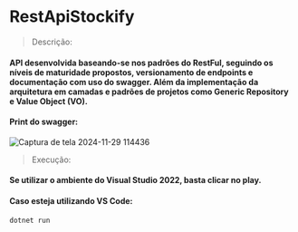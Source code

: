 ﻿# RestApiStockify

> Descrição:
#### API desenvolvida baseando-se nos padrões do RestFul, seguindo os níveis de maturidade propostos, versionamento de endpoints e documentação com uso do swagger. Além da implementação da arquitetura em camadas e padrões de projetos como Generic Repository e Value Object (VO). 

#### Print do swagger:
![Captura de tela 2024-11-29 114436](https://github.com/user-attachments/assets/7b35ae1b-72e4-4e1d-8a08-a9de34661d37)

> Execução:
#### Se utilizar o ambiente do Visual Studio 2022, basta clicar no play.
#### Caso esteja utilizando VS Code:
~~~
dotnet run
~~~
